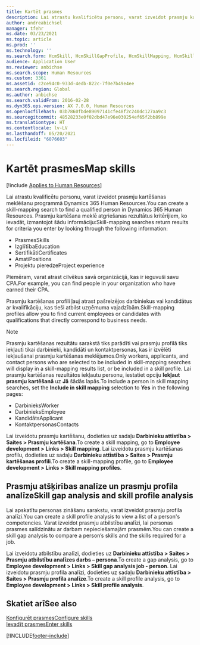 ```yaml
---
title: Kartēt prasmes
description: Lai atrastu kvalificētu personu, varat izveidot prasmju kartēšanas meklēšanu programmā Dynamics 365 Human Resources.
author: andreabichsel
manager: tfehr
ms.date: 03/23/2021
ms.topic: article
ms.prod: ''
ms.technology: ''
ms.search.form: HcmSkill, HcmSkillGapProfile, HcmSkillMapping, HcmSkillType, HcmEmployeeDevelopmentWorkspace
audience: Application User
ms.reviewer: anbichse
ms.search.scope: Human Resources
ms.custom: 3361
ms.assetid: c2ce94c0-933d-4edb-822c-7f0e7b49e4ee
ms.search.region: Global
ms.author: anbichse
ms.search.validFrom: 2016-02-28
ms.dyn365.ops.version: AX 7.0.0, Human Resources
ms.openlocfilehash: 03b7860fbde89097141cfe48f2c240dc127aa9c3
ms.sourcegitcommit: 48528233e0f02dbd47e96e030254ef65f2bb899e
ms.translationtype: HT
ms.contentlocale: lv-LV
ms.lasthandoff: 05/20/2021
ms.locfileid: "6076603"
---
```

# <a name="map-skills"></a><span data-ttu-id="10c25-103">Kartēt prasmes</span><span class="sxs-lookup"><span data-stu-id="10c25-103">Map skills</span></span>

[!include [Applies to Human Resources](../includes/applies-to-hr.md)]

<span data-ttu-id="10c25-104">Lai atrastu kvalificētu personu, varat izveidot prasmju kartēšanas meklēšanu programmā Dynamics 365 Human Resources.</span><span class="sxs-lookup"><span data-stu-id="10c25-104">You can create a skill-mapping search to find a qualified person in Dynamics 365 Human Resources.</span></span> <span data-ttu-id="10c25-105">Prasmju kartēšana meklē atgriešanas rezultātus kritērijiem, ko ievadāt, izmantojot šādu informāciju:</span><span class="sxs-lookup"><span data-stu-id="10c25-105">Skill-mapping searches return results for criteria you enter by looking through the following information:</span></span>

- <span data-ttu-id="10c25-106">Prasmes</span><span class="sxs-lookup"><span data-stu-id="10c25-106">Skills</span></span>
- <span data-ttu-id="10c25-107">Izglītība</span><span class="sxs-lookup"><span data-stu-id="10c25-107">Education</span></span>
- <span data-ttu-id="10c25-108">Sertifikāti</span><span class="sxs-lookup"><span data-stu-id="10c25-108">Certificates</span></span>
- <span data-ttu-id="10c25-109">Amati</span><span class="sxs-lookup"><span data-stu-id="10c25-109">Positions</span></span>
- <span data-ttu-id="10c25-110">Projektu pieredze</span><span class="sxs-lookup"><span data-stu-id="10c25-110">Project experience</span></span>

<span data-ttu-id="10c25-111">Piemēram, varat atrast cilvēkus savā organizācijā, kas ir ieguvuši savu CPA.</span><span class="sxs-lookup"><span data-stu-id="10c25-111">For example, you can find people in your organization who have earned their CPA.</span></span>

<span data-ttu-id="10c25-112">Prasmju kartēšanas profili ļauj atrast pašreizējos darbiniekus vai kandidātus ar kvalifikāciju, kas tieši atbilst uzņēmuma vajadzībām.</span><span class="sxs-lookup"><span data-stu-id="10c25-112">Skill-mapping profiles allow you to find current employees or candidates with qualifications that directly correspond to business needs.</span></span>

> [!NOTE]
> <span data-ttu-id="10c25-113">Prasmju kartēšanas rezultātu sarakstā tiks parādīti vai prasmju profilā tiks iekļauti tikai darbinieki, kandidāti un kontaktpersonas, kas ir izvēlēti iekļaušanai prasmju kartēšanas meklējumos.</span><span class="sxs-lookup"><span data-stu-id="10c25-113">Only workers, applicants, and contact persons who are selected to be included in skill-mapping searches will display in a skill-mapping results list, or be included in a skill profile.</span></span> <span data-ttu-id="10c25-114">Lai prasmju kartēšanas rezultātos iekļautu personu, iestatiet opciju **Iekļaut prasmju kartēšanā** uz **Jā** šādās lapās.</span><span class="sxs-lookup"><span data-stu-id="10c25-114">To include a person in skill mapping searches, set the **Include in skill mapping** selection to **Yes** in the following pages:</span></span><br>
> - <span data-ttu-id="10c25-115">Darbinieks</span><span class="sxs-lookup"><span data-stu-id="10c25-115">Worker</span></span><br>
> - <span data-ttu-id="10c25-116">Darbinieks</span><span class="sxs-lookup"><span data-stu-id="10c25-116">Employee</span></span><br>
> - <span data-ttu-id="10c25-117">Kandidāts</span><span class="sxs-lookup"><span data-stu-id="10c25-117">Applicant</span></span><br>
> - <span data-ttu-id="10c25-118">Kontaktpersonas</span><span class="sxs-lookup"><span data-stu-id="10c25-118">Contacts</span></span><br>

<span data-ttu-id="10c25-119">Lai izveidotu prasmju kartēšanu, dodieties uz sadaļu **Darbinieku attīstība > Saites > Prasmju kartēšana**.</span><span class="sxs-lookup"><span data-stu-id="10c25-119">To create a skill mapping, go to **Employee development > Links > Skill mapping**.</span></span> <span data-ttu-id="10c25-120">Lai izveidotu prasmju kartēšanas profilu, dodieties uz sadaļu **Darbinieku attīstība > Saites > Prasmju kartēšanas profili**.</span><span class="sxs-lookup"><span data-stu-id="10c25-120">To create a skill-mapping profile, go to **Employee development > Links > Skill mapping profiles**.</span></span>

## <a name="skill-gap-analysis-and-skill-profile-analysis"></a><span data-ttu-id="10c25-121">Prasmju atšķirības analīze un prasmju profila analīze</span><span class="sxs-lookup"><span data-stu-id="10c25-121">Skill gap analysis and skill profile analysis</span></span>

<span data-ttu-id="10c25-122">Lai apskatītu personas zināšanu sarakstu, varat izveidot prasmju profila analīzi.</span><span class="sxs-lookup"><span data-stu-id="10c25-122">You can create a skill profile analysis to view a list of a person's competencies.</span></span> <span data-ttu-id="10c25-123">Varat izveidot prasmju atbilstību analīzi, lai personas prasmes salīdzinātu ar darbam nepieciešamajām prasmēm.</span><span class="sxs-lookup"><span data-stu-id="10c25-123">You can create a skill gap analysis to compare a person’s skills and the skills required for a job.</span></span>

<span data-ttu-id="10c25-124">Lai izveidotu atbilstību analīzi, dodieties uz **Darbinieku attīstība > Saites > Prasmju atbilstību analīzes darbs – persona**.</span><span class="sxs-lookup"><span data-stu-id="10c25-124">To create a gap analysis, go to **Employee development > Links > Skill gap analysis job - person**.</span></span> <span data-ttu-id="10c25-125">Lai izveidotu prasmju profila analīzi, dodieties uz sadaļu **Darbinieku attīstība > Saites > Prasmju profila analīze**.</span><span class="sxs-lookup"><span data-stu-id="10c25-125">To create a skill profile analysis, go to **Employee development > Links > Skill profile analysis**.</span></span>

## <a name="see-also"></a><span data-ttu-id="10c25-126">Skatiet arī</span><span class="sxs-lookup"><span data-stu-id="10c25-126">See also</span></span>

[<span data-ttu-id="10c25-127">Konfigurēt prasmes</span><span class="sxs-lookup"><span data-stu-id="10c25-127">Configure skills</span></span>](hr-develop-skills.md)<br>
[<span data-ttu-id="10c25-128">Ievadīt prasmes</span><span class="sxs-lookup"><span data-stu-id="10c25-128">Enter skills</span></span>](hr-develop-enter-skills.md)

[!INCLUDE[footer-include](../includes/footer-banner.md)]
